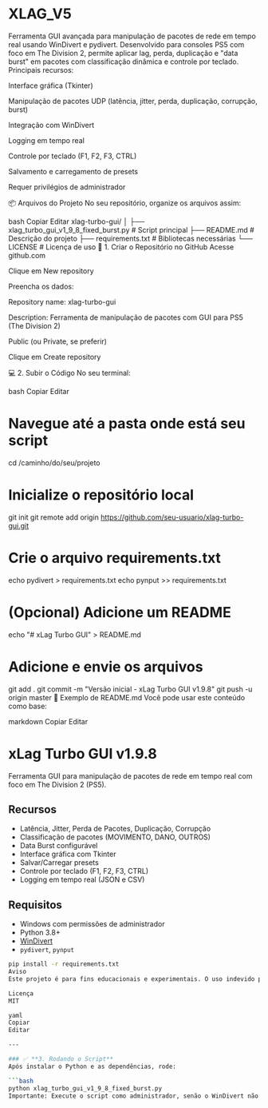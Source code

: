 # XLAG_V5
Ferramenta GUI avançada para manipulação de pacotes de rede em tempo real usando WinDivert e pydivert. Desenvolvido para consoles PS5 com foco em The Division 2, permite aplicar lag, perda, duplicação e "data burst" em pacotes com classificação dinâmica e controle por teclado.
Principais recursos:

Interface gráfica (Tkinter)

Manipulação de pacotes UDP (latência, jitter, perda, duplicação, corrupção, burst)

Integração com WinDivert

Logging em tempo real

Controle por teclado (F1, F2, F3, CTRL)

Salvamento e carregamento de presets

Requer privilégios de administrador

📦 Arquivos do Projeto
No seu repositório, organize os arquivos assim:

bash
Copiar
Editar
xlag-turbo-gui/
│
├── xlag_turbo_gui_v1_9_8_fixed_burst.py    # Script principal
├── README.md                               # Descrição do projeto
├── requirements.txt                        # Bibliotecas necessárias
└── LICENSE                                 # Licença de uso
📁 1. Criar o Repositório no GitHub
Acesse github.com

Clique em New repository

Preencha os dados:

Repository name: xlag-turbo-gui

Description: Ferramenta de manipulação de pacotes com GUI para PS5 (The Division 2)

Public (ou Private, se preferir)

Clique em Create repository

💻 2. Subir o Código
No seu terminal:

bash
Copiar
Editar
# Navegue até a pasta onde está seu script
cd /caminho/do/seu/projeto

# Inicialize o repositório local
git init
git remote add origin https://github.com/seu-usuario/xlag-turbo-gui.git

# Crie o arquivo requirements.txt
echo pydivert > requirements.txt
echo pynput >> requirements.txt

# (Opcional) Adicione um README
echo "# xLag Turbo GUI" > README.md

# Adicione e envie os arquivos
git add .
git commit -m "Versão inicial - xLag Turbo GUI v1.9.8"
git push -u origin master
📄 Exemplo de README.md
Você pode usar este conteúdo como base:

markdown
Copiar
Editar
# xLag Turbo GUI v1.9.8

Ferramenta GUI para manipulação de pacotes de rede em tempo real com foco em The Division 2 (PS5).

## Recursos
- Latência, Jitter, Perda de Pacotes, Duplicação, Corrupção
- Classificação de pacotes (MOVIMENTO, DANO, OUTROS)
- Data Burst configurável
- Interface gráfica com Tkinter
- Salvar/Carregar presets
- Controle por teclado (F1, F2, F3, CTRL)
- Logging em tempo real (JSON e CSV)

## Requisitos
- Windows com permissões de administrador
- Python 3.8+
- [WinDivert](https://reqrypt.org/windivert.html)
- `pydivert`, `pynput`

```bash
pip install -r requirements.txt
Aviso
Este projeto é para fins educacionais e experimentais. O uso indevido pode violar termos de serviço de jogos online.

Licença
MIT

yaml
Copiar
Editar

---

### ✅ **3. Rodando o Script**
Após instalar o Python e as dependências, rode:

```bash
python xlag_turbo_gui_v1_9_8_fixed_burst.py
Importante: Execute o script como administrador, senão o WinDivert não funcionará corretamente.
